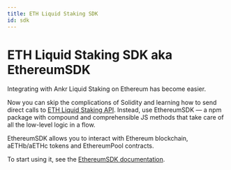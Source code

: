 ```yaml
---
title: ETH Liquid Staking SDK
id: sdk
---
```


# ETH Liquid Staking SDK aka EthereumSDK

Integrating with Ankr Liquid Staking on Ethereum has become easier. 

Now you can skip the complications of Solidity and learning how to send direct calls to [ETH Liquid Staking API](https://www.ankr.com/docs/staking/liquid-staking/eth/api/). 
Instead, use EthereumSDK — a npm package with compound and comprehensible JS methods that take care of all the low-level logic in a flow.

EthereumSDK allows you to interact with Ethereum blockchain, aETHb/aETHc tokens and EthereumPool contracts.

To start using it, see the [EthereumSDK documentation](https://www.ankr.com/docs/staking/sdk/classes/EthereumSDK.html).